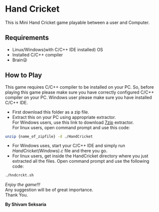 # Hand Cricket

This is Mini Hand Cricket game playable between a user and Computer.

## Requirements

- Linux/Windows(with C/C++ IDE installed) OS
- Installed C/C++ compiler
- Brain😜


## How to Play

This game requires C/C++ compiler to be installed on your PC. So, before playing this game please make sure you have correctly configured C/C++ compiler on your PC.
Windows user please make sure you have installed C/C++ IDE.

- First download this folder as a zip file.
- Extract this on your PC using appropriate extractor. <br />For Windows users, use this link to download [7zip](https://www.7-zip.org/download.html) extractor. <br />For linux users, open command prompt and use this code:

```sh
unzip {name_of_zipfile} -d ./HandCricket
```

- For Windows uses, start your C/C++ IDE and simply run *HandCricket(Windows).c* file and there you go. <br />
- For linux users, get inside the HandCricket directory where you just extracted all the files. Open command prompt and use the following code: <br />

```sh
./hndcrckt.sh
```
*Enjoy the game!!!*  
Any suggestion will be of great importance.  
Thank You.

**By Shivam Seksaria**
